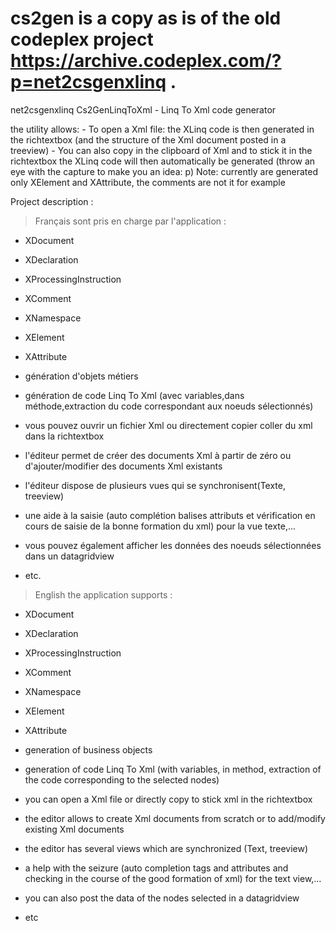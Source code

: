 # cs2gen is a copy as is of the old codeplex project https://archive.codeplex.com/?p=net2csgenxlinq .

net2csgenxlinq
Cs2GenLinqToXml - Linq To Xml code generator

the utility allows: - To open a Xml file: the XLinq code is then generated in the richtextbox (and the structure of the Xml document posted in a treeview) - You can also copy in the clipboard of Xml and to stick it in the richtextbox the XLinq code will then automatically be generated (throw an eye with the capture to make you an idea: p) Note: currently are generated only XElement and XAttribute, the comments are not it for example


Project description :
> Français
sont pris en charge par l'application :

- XDocument
- XDeclaration
- XProcessingInstruction
- XComment
- XNamespace
- XElement
- XAttribute

- génération d'objets métiers
- génération de code Linq To Xml (avec variables,dans méthode,extraction du code correspondant aux noeuds sélectionnés)

- vous pouvez ouvrir un fichier Xml ou directement copier coller du xml dans la richtextbox
- l'éditeur permet de créer des documents Xml à partir de zéro ou d'ajouter/modifier des documents Xml existants
- l'éditeur dispose de plusieurs vues qui se synchronisent(Texte, treeview)
- une aide à la saisie (auto complétion balises attributs et vérification en cours de saisie de la bonne formation du xml) pour la vue texte,...
- vous pouvez également afficher les données des noeuds sélectionnées dans un datagridview
- etc.

> English
the application supports :

- XDocument
- XDeclaration
- XProcessingInstruction
- XComment
- XNamespace
- XElement
- XAttribute

- generation of business objects
- generation of code Linq To Xml (with variables, in method, extraction of the code corresponding to the selected nodes)

- you can open a Xml file or directly copy to stick xml in the richtextbox
- the editor allows to create Xml documents from scratch or to add/modify existing Xml documents
- the editor has several views which are synchronized (Text, treeview)
- a help with the seizure (auto completion tags and attributes and checking in the course of the good formation of xml) for the text view,…
- you can also post the data of the nodes selected in a datagridview
- etc
